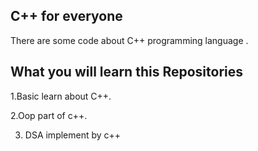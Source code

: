 
## C++ for everyone
There are some code about C++ programming language .


## What you will learn this Repositories

1.Basic learn about C++. 

2.Oop part of c++.

3. DSA implement by c++ 

